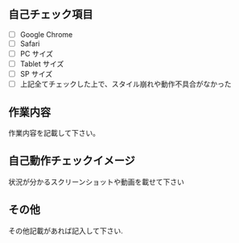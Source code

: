 ## 自己チェック項目

- [ ] Google Chrome
- [ ] Safari
- [ ] PC サイズ
- [ ] Tablet サイズ
- [ ] SP サイズ
- [ ] 上記全てチェックした上で、スタイル崩れや動作不具合がなかった

## 作業内容

作業内容を記載して下さい。

## 自己動作チェックイメージ

状況が分かるスクリーンショットや動画を載せて下さい

## その他

その他記載があれば記入して下さい.
